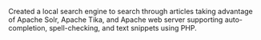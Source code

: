 Created a local search engine to search through articles taking advantage of Apache Solr, Apache Tika, and Apache web server supporting auto-completion, spell-checking, and text snippets using PHP.
